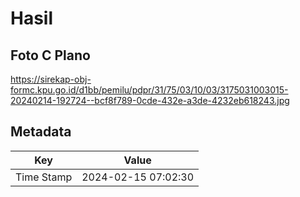 # Hasil

## Foto C Plano

https://sirekap-obj-formc.kpu.go.id/d1bb/pemilu/pdpr/31/75/03/10/03/3175031003015-20240214-192724--bcf8f789-0cde-432e-a3de-4232eb618243.jpg


## Metadata

| Key        | Value               |
| ---------- | ------------------- |
| Time Stamp | 2024-02-15 07:02:30 |



